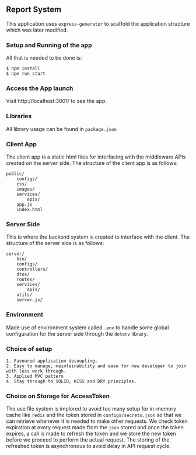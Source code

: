 ## Report System
This application uses `express-generator` to scaffold the application structure which was later modified.

### Setup and Running of the app
All that is needed to be done is:

```
$ npm install
$ npm run start
```

### Access the App launch
Visit http://localhost:3001/ to see the app.

### Libraries
All library usage can be found in `package.json`

### Client App
The client app is a static html files for interfacing with the middleware APIs created on the server side. The structure of the client app is as follows:
```
public/
    configs/
    css/
    images/
    services/
        apis/
    app.js
    index.html
```

### Server Side
This is where the backend system is created to interface with the client. The structure of the server side is as follows:
```
server/
    bin/
    configs/
    controllers/
    dtos/
    routes/
    services/
        apis/
    utils/
    server.js/
```

### Environment
Made use of environment system called `.env` to handle some global configuration for the server side through the `dotenv` library.

### Choice of setup
    1. Favoured application decoupling.
    2. Easy to manage, maintainability and ease for new developer to join with less work through.
    3. Applied MVC pattern
    4. Stay through to SOLID, KISS and DRY principles.
  
    
### Choice on Storage for AccessToken
The use file system is implored to avoid too many setup for in-memory cache like `redis` and the token stored in `configs/secrets.json` so that we can retrieve whenever it is needed to make other requests.
We check token expiration at every request made from the `json` stored and once the token expires, a call is made to refresh the token and we store the new token before we proceed to perform the actual request. The storing of the refreshed token is asynchronous to avoid delay in API request cycle.     
